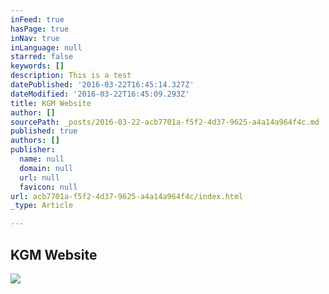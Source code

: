 ```yaml
---
inFeed: true
hasPage: true
inNav: true
inLanguage: null
starred: false
keywords: []
description: This is a test
datePublished: '2016-03-22T16:45:14.327Z'
dateModified: '2016-03-22T16:45:09.293Z'
title: KGM Website
author: []
sourcePath: _posts/2016-03-22-acb7701a-f5f2-4d37-9625-a4a14a964f4c.md
published: true
authors: []
publisher:
  name: null
  domain: null
  url: null
  favicon: null
url: acb7701a-f5f2-4d37-9625-a4a14a964f4c/index.html
_type: Article

---
```

## KGM Website
![](https://the-grid-user-content.s3-us-west-2.amazonaws.com/3a4d18db-3e61-442f-abb5-c8d408759313.jpg)